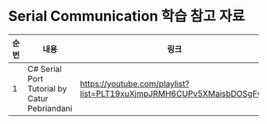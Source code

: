 # Serial Communication 학습 참고 자료

| 순번 | 내용 | 링크 | 비고 |
| ---| --- | --- | --- |
| 1 | C# Serial Port Tutorial by Catur Pebriandani | https://youtube.com/playlist?list=PLT19xuXjmpJRMH6CUPv5XMaisbDOSgFw0 | - |
